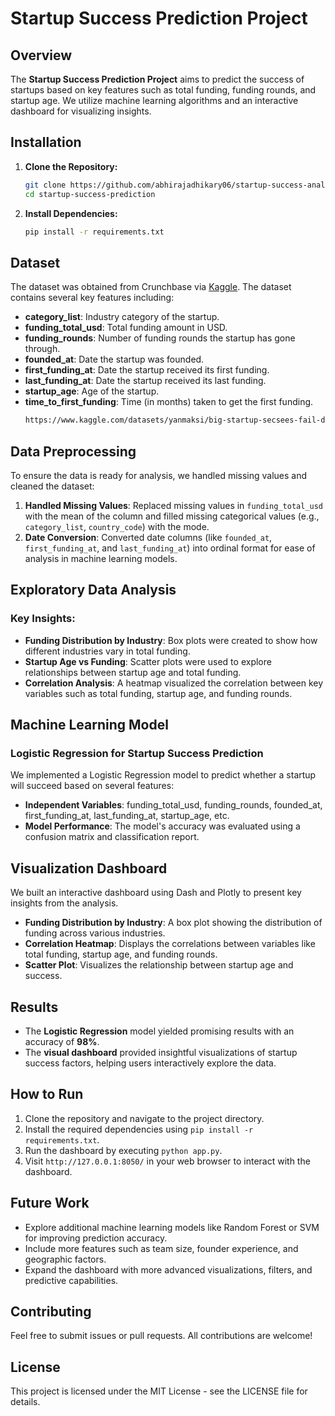 # Startup Success Prediction Project

## Overview

The **Startup Success Prediction Project** aims to predict the success of startups based on key features such as total funding, funding rounds, and startup age. We utilize machine learning algorithms and an interactive dashboard for visualizing insights.

## Installation

1. **Clone the Repository:**
   ```bash
   git clone https://github.com/abhirajadhikary06/startup-success-analysis.git
   cd startup-success-prediction
2. **Install Dependencies:**
   ```bash
   pip install -r requirements.txt
## Dataset

The dataset was obtained from Crunchbase via [Kaggle](https://www.kaggle.com/datasets/yanmaksi/big-startup-secsees-fail-dataset-from-crunchbase). The dataset contains several key features including:

-   **category_list**: Industry category of the startup.
-   **funding_total_usd**: Total funding amount in USD.
-   **funding_rounds**: Number of funding rounds the startup has gone through.
-   **founded_at**: Date the startup was founded.
-   **first_funding_at**: Date the startup received its first funding.
-   **last_funding_at**: Date the startup received its last funding.
-   **startup_age**: Age of the startup.
-   **time_to_first_funding**: Time (in months) taken to get the first funding.
    ```bash
    https://www.kaggle.com/datasets/yanmaksi/big-startup-secsees-fail-dataset-from-crunchbase
   ##  Data Preprocessing
To ensure the data is ready for analysis, we handled missing values and cleaned the dataset:

1.  **Handled Missing Values**: Replaced missing values in `funding_total_usd` with the mean of the column and filled missing categorical values (e.g., `category_list`, `country_code`) with the mode.
2.  **Date Conversion**: Converted date columns (like `founded_at`, `first_funding_at`, and `last_funding_at`) into ordinal format for ease of analysis in machine learning models.   
## Exploratory Data Analysis

### **Key Insights:**

-   **Funding Distribution by Industry**: Box plots were created to show how different industries vary in total funding.
-   **Startup Age vs Funding**: Scatter plots were used to explore relationships between startup age and total funding.
-   **Correlation Analysis**: A heatmap visualized the correlation between key variables such as total funding, startup age, and funding rounds.
## **Machine Learning Model**

### **Logistic Regression for Startup Success Prediction**

We implemented a Logistic Regression model to predict whether a startup will succeed based on several features:

-   **Independent Variables**: funding_total_usd, funding_rounds, founded_at, first_funding_at, last_funding_at, startup_age, etc.
-   **Model Performance**: The model's accuracy was evaluated using a confusion matrix and classification report.
## **Visualization Dashboard**

We built an interactive dashboard using Dash and Plotly to present key insights from the analysis.

-   **Funding Distribution by Industry**: A box plot showing the distribution of funding across various industries.
-   **Correlation Heatmap**: Displays the correlations between variables like total funding, startup age, and funding rounds.
-   **Scatter Plot**: Visualizes the relationship between startup age and success.
## **Results**

-   The **Logistic Regression** model yielded promising results with an accuracy of **98%**.
-   The **visual dashboard** provided insightful visualizations of startup success factors, helping users interactively explore the data.
 ## **How to Run**

1.  Clone the repository and navigate to the project directory.
2.  Install the required dependencies using `pip install -r requirements.txt`.
3.  Run the dashboard by executing `python app.py`.
4.  Visit `http://127.0.0.1:8050/` in your web browser to interact with the dashboard.
## Future Work

-   Explore additional machine learning models like Random Forest or SVM for improving prediction accuracy.
-   Include more features such as team size, founder experience, and geographic factors.
-   Expand the dashboard with more advanced visualizations, filters, and predictive capabilities.
## Contributing

Feel free to submit issues or pull requests. All contributions are welcome!
## License

This project is licensed under the MIT License - see the LICENSE file for details.
